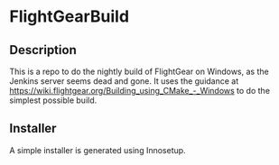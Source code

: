 # FlightGearBuild

## Description
This is a repo to do the nightly build of FlightGear on Windows, as the Jenkins server seems dead and gone.
It uses the guidance at https://wiki.flightgear.org/Building_using_CMake_-_Windows to do the simplest possible build.

## Installer
A simple installer is generated using Innosetup.